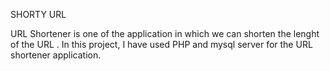 SHORTY URL

URL Shortener is one of the application in which we can shorten the lenght of the URL .
In this project, I have used PHP and mysql server for the URL shortener application.
